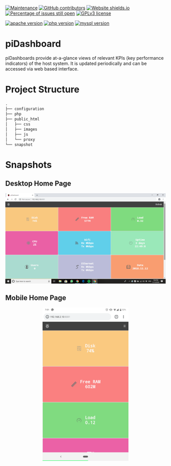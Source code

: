 [![Maintenance](https://img.shields.io/badge/Maintained%3F-yes-green.svg)](https://github.com/snowflake99/piDashboard/graphs/commit-activity) 
[![GitHub contributors](https://img.shields.io/github/contributors/snowflake99/piDashboard.svg)](https://github.com/snowflake99/piDashboard/graphs/contributors/) 
[![Website shields.io](https://img.shields.io/website-up-down-green-red/http/shields.io.svg)](http://shields.io/)
[![Percentage of issues still open](http://isitmaintained.com/badge/open/snowflake99/piDashboard.svg)](http://isitmaintained.com/project/snowflake99/piDashboard "Percentage of issues still open")
[![GPLv3 license](https://img.shields.io/badge/License-GPLv3-blue.svg)](http://perso.crans.org/besson/LICENSE.html)

[![apache version](https://img.shields.io/badge/apache-v2.4.x-red.svg)](https://httpd.apache.org/download.cgi)
[![php version](https://img.shields.io/badge/Php-v7.0-orange.svg)](http://php.net/downloads.php) 
[![mysql version](https://img.shields.io/badge/mysql-v15.1-yellow.svg)](https://dev.mysql.com/downloads/) 

# piDashboard
piDashboards provide at-a-glance views of relevant KPIs (key performance indicators) of the host system. It is updated periodically and can be accessed via web based interface. 

# Project Structure
    .
    ├── configuration
    ├── php
    ├── public_html
    │   ├── css
    │   ├── images
    │   ├── js
    │   └── proxy
    └── snapshot

# Snapshots

## Desktop Home Page

<div align="left"><img src="./snapshot/Home.png" alt="Desktop home page"</img></div>

## Mobile Home Page

<div align="center"><img src="./snapshot/Home-Mobile.png" alt="Mobile home page" width="270px" height="480px"</img></div>
